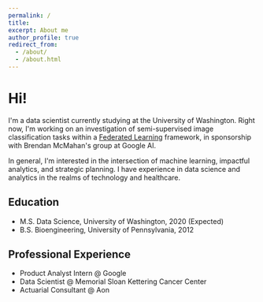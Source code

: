```yaml
---
permalink: /
title: 
excerpt: About me 
author_profile: true
redirect_from: 
  - /about/
  - /about.html
---
```


# Hi!

I'm a data scientist currently studying at the University of Washington. Right now, I'm working on an investigation of semi-supervised image classification tasks within a [Federated Learning](https://ai.googleblog.com/2017/04/federated-learning-collaborative.html) framework, in sponsorship with Brendan McMahan's group at Google AI. 

In general, I'm interested in the intersection of machine learning, impactful analytics, and strategic planning. I have experience in data science and analytics in the realms of technology and healthcare. 



## Education
* M.S. Data Science, University of Washington, 2020 (Expected)
* B.S. Bioengineering, University of Pennsylvania, 2012


## Professional Experience
* Product Analyst Intern @ Google
* Data Scientist @ Memorial Sloan Kettering Cancer Center
* Actuarial Consultant @ Aon 


